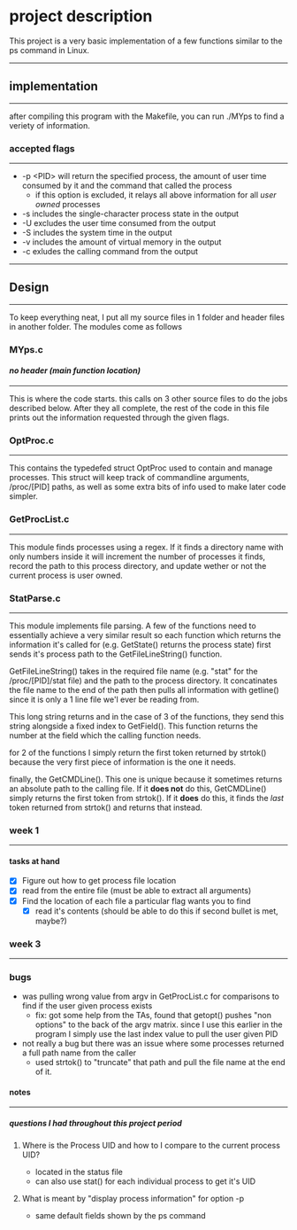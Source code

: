# project description

This project is a very basic implementation of a few functions similar to the ps command in Linux.

---

## implementation

---
after compiling this program with the Makefile, you can run ./MYps  to find a veriety of information.

### accepted flags

---

* -p \<PID\> will return the specified process, the amount of user time consumed by it and the command that called the process
  * if this option is excluded, it relays all above information for all *user owned* processes
* -s includes the single-character process state in the output
* -U excludes the user time consumed from the output
* -S includes the system time in the output
* -v includes the amount of virtual memory in the output
* -c exludes the calling command from the output

---

## Design

---
To keep everything neat, I put all my source files in 1 folder and header files in another folder. The modules come as follows

### MYps.c

#### *no header (main function location)*

---
This is where the code starts. this calls on 3 other source files to do the jobs described below. After they all complete, the rest of the code in this file prints out the information requested through the given flags.

### OptProc.c

---
This contains the typedefed struct OptProc used to contain and manage processes. This struct will keep track of commandline arguments, /proc/\[PID\] paths, as well as some extra bits of info used to make later code simpler.

### GetProcList.c

---
This module finds processes using a regex. If it finds a directory name with only numbers inside it will increment the number of processes it finds, record the path to this process directory, and update wether or not the current process is user owned.

### StatParse.c

---
This module implements file parsing. A few of the functions need to essentially achieve a very similar result so each function which returns the information it's called for (e.g. GetState() returns the process state) first sends it's process path to the GetFileLineString() function.

GetFileLineString() takes in the required file name (e.g. "stat" for the /proc/\[PID\]/stat file) and the path to the process directory. It concatinates the file name to the end of the path then pulls all information with getline() since it is only a 1 line file we'l ever be reading from.

This long string returns and in the case of 3 of the functions, they send this string alongside a fixed index to GetField(). This function returns the number at the field which the calling function needs.

for 2 of the functions I simply return the first token returned by strtok() because the very first piece of information is the one it needs.

finally, the GetCMDLine(). This one is unique because it sometimes returns an absolute path to the calling file. If it **does not** do this, GetCMDLine() simply returns the first token from strtok(). If it **does** do this, it finds the *last* token returned from strtok() and returns that instead.

### week 1

---

#### tasks at hand

* [x] Figure out how to get process file location
* [x] read from the entire file (must be able to extract all arguments)
* [x] Find the location of each file a particular flag wants you to find
  * [x] read it's contents (should be able to do this if second bullet is met, maybe?)

### week 3

---

### bugs

* was pulling wrong value from argv in GetProcList.c for comparisons to find if the user given process exists
  * fix: got some help from the TAs, found that getopt() pushes "non options" to the back of the argv matrix. since I use this earlier in the program I simply use the last index value to pull the user given PID
* not really a bug but there was an issue where some processes returned a full path name from the caller
  * used strtok() to "truncate" that path and pull the file name at the end of it.

#### notes

---

##### questions I had throughout this project period

1. Where is the Process UID and how to I compare to the current process UID?
   * located in the status file
   * can also use stat() for each individual process to get it's UID

1. What is meant by "display process information" for option -p
    * same default fields shown by the ps command